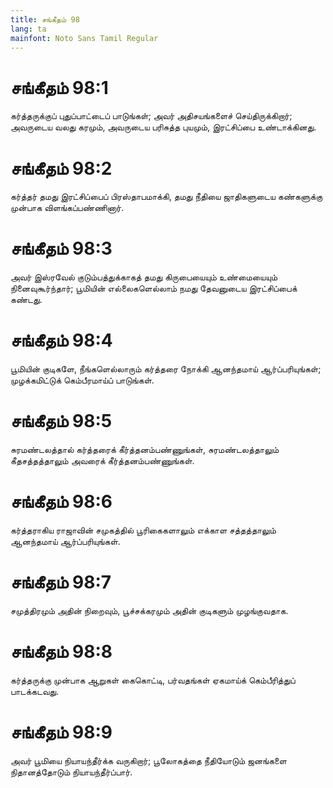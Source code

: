 ```yaml
---
title: சங்கீதம் 98
lang: ta
mainfont: Noto Sans Tamil Regular
---
```


# சங்கீதம் 98:1

கர்த்தருக்குப் புதுப்பாட்டைப் பாடுங்கள்; அவர் அதிசயங்களைச் செய்திருக்கிறார்; அவருடைய வலது கரமும், அவருடைய பரிசுத்த புயமும், இரட்சிப்பை உண்டாக்கினது.

# சங்கீதம் 98:2

கர்த்தர் தமது இரட்சிப்பைப் பிரஸ்தாபமாக்கி, தமது நீதியை ஜாதிகளுடைய கண்களுக்கு முன்பாக விளங்கப்பண்ணினார்.

# சங்கீதம் 98:3

அவர் இஸ்ரவேல் குடும்பத்துக்காகத் தமது கிருபையையும் உண்மையையும் நினைவுகூர்ந்தார்; பூமியின் எல்லைகளெல்லாம் நமது தேவனுடைய இரட்சிப்பைக் கண்டது.

# சங்கீதம் 98:4

பூமியின் குடிகளே, நீங்களெல்லாரும் கர்த்தரை நோக்கி ஆனந்தமாய் ஆர்ப்பரியுங்கள்; முழக்கமிட்டுக் கெம்பீரமாய்ப் பாடுங்கள்.

# சங்கீதம் 98:5

சுரமண்டலத்தால் கர்த்தரைக் கீர்த்தனம்பண்ணுங்கள், சுரமண்டலத்தாலும் கீதசத்தத்தாலும் அவரைக் கீர்த்தனம்பண்ணுங்கள்.

# சங்கீதம் 98:6

கர்த்தராகிய ராஜாவின் சமுகத்தில் பூரிகைகளாலும் எக்காள சத்தத்தாலும் ஆனந்தமாய் ஆர்ப்பரியுங்கள்.

# சங்கீதம் 98:7

சமுத்திரமும் அதின் நிறைவும், பூச்சக்கரமும் அதின் குடிகளும் முழங்குவதாக.

# சங்கீதம் 98:8

கர்த்தருக்கு முன்பாக ஆறுகள் கைகொட்டி, பர்வதங்கள் ஏகமாய்க் கெம்பீரித்துப் பாடக்கடவது.

# சங்கீதம் 98:9

அவர் பூமியை நியாயந்தீர்க்க வருகிறார்; பூலோகத்தை நீதியோடும் ஜனங்களை நிதானத்தோடும் நியாயந்தீர்ப்பார்.

